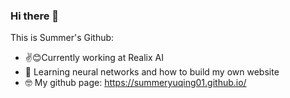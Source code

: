 ### Hi there 👋
This is Summer's Github:
<!--
**Summeryuqing01/summeryuqing01** is a ✨ _special_ ✨ repository because its `README.md` (this file) appears on your GitHub profile.

Here are some ideas to get you started:

- 🔭 I’m currently working on ...
- 🌱 I’m currently learning ...
- 👯 I’m looking to collaborate on ...
- 🤔 I’m looking for help with ...
- 💬 Ask me about ...
- 📫 How to reach me: ...
- 😄 Pronouns: ...
- ⚡ Fun fact: ...
-->
- ✌😊Currently working at Realix AI
- 🌱 Learning neural networks and how to build my own website
- 🤓 My github page: https://summeryuqing01.github.io/
